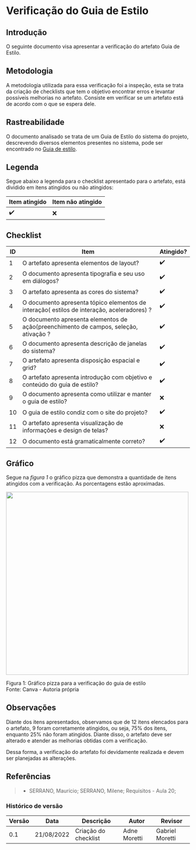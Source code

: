 # Verificação do Guia de Estilo
## Introdução 
O seguinte documento visa apresentar a verificação do artefato Guia de Estilo.

## Metodologia 
A metodologia utilizada para essa verificação foi a inspeção, esta se trata da criação de checklists que tem o objetivo encontrar erros e levantar possíveis melhorias no artefato. Consiste em verificar se um artefato está de acordo com o que se espera dele.

## Rastreabilidade 
O documento analisado se trata de um Guia de Estilo do sistema do projeto, descrevendo diversos elementos presentes no sistema, pode ser encontrado no [Guia de estilo](analiseRequisitos/guiaEstilo.md).

## Legenda
Segue abaixo a legenda para o checklist apresentado para o artefato, está dividido em itens atingidos ou não atingidos: 

| Item atingido | Item não atingido 
| --------------- | -----------------
|  :heavy_check_mark: | :x:

## Checklist

| ID | Item | Atingido?
| -- | ---- | ---------
| 1  | O artefato apresenta elementos de layout? | :heavy_check_mark:
| 2 | O documento apresenta tipografia e seu uso em diálogos? |  :heavy_check_mark:
| 3 | O artefato apresenta as cores do sistema? |  :heavy_check_mark:
| 4 |  O documento apresenta tópico elementos de interação( estilos de interação, aceleradores) ? |  :heavy_check_mark:
| 5 | O documento apresenta elementos de ação(preenchimento de campos, seleção, ativação ? |  :heavy_check_mark:
| 6 | O documento apresenta descrição de janelas do sistema? |  :heavy_check_mark:
| 7 | O artefato apresenta disposição espacial e grid? | :heavy_check_mark:
| 8 | O artefato apresenta introdução com objetivo e conteúdo do guia de estilo? |  :heavy_check_mark:
| 9 | O documento apresenta como utilizar e manter o guia de estilo? | :x:
| 10 | O guia de estilo condiz com o site do projeto? |:heavy_check_mark:
| 11 | O artefato apresenta visualização de informações e design de telas? | :x:
| 12 | O documento está gramaticalmente correto? |  :heavy_check_mark:

## Gráfico

Segue na _figura 1_ o gráfico pizza que demonstra a quantidade de itens atingidos com a verificação. As porcentagens estão aproximadas.

<img src="https://user-images.githubusercontent.com/64036847/185931487-d6aa5143-c56c-44d5-a8ca-10091f47f362.jpg" width=500px></img>

<figcaption>Figura 1: Gráfico pizza para a verificação do guia de estilo</figcaption>

<figcaption>Fonte: Canva - Autoria própria</figcaption> 


## Observações
Diante dos itens apresentados, observamos que de 12 itens elencados para o artefato, 9 foram corretamente atingidos, ou seja, 75% dos itens, enquanto 25% não foram atingidos. Diante disso, o artefato deve ser alterado e atender as melhorias obtidas com a verificação.

Dessa forma, a verificação do artefato foi devidamente realizada e devem ser planejadas as alterações.
## Referências

> - SERRANO, Maurício; SERRANO, Milene; Requisitos - Aula 20;

### Histórico de versão

| Versão | Data       | Descrição                                 | Autor        | Revisor |
| ------ | ---------- | ----------------------------------------- | ------------ | -------- |
| 0.1    | 21/08/2022 | Criação do checklist                     | Adne Moretti | Gabriel Moretti
